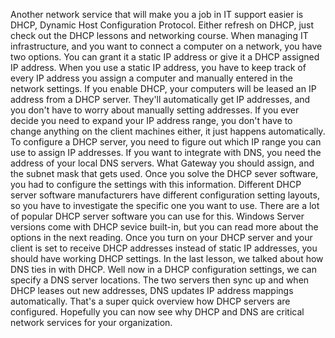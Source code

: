 Another network service that will make you a job in IT support easier is DHCP,
Dynamic Host Configuration Protocol. Either refresh on DHCP, just check out the
DHCP lessons and networking course. When managing IT infrastructure, and you
want to connect a computer on a network, you have two options. You can grant it
a static IP address or give it a DHCP assigned IP address. When you use a static
IP address, you have to keep track of every IP address you assign a computer and
manually entered in the network settings. If you enable DHCP, your computers
will be leased an IP address from a DHCP server. They'll automatically get IP
addresses, and you don't have to worry about manually setting addresses. If you
ever decide you need to expand your IP address range, you don't have to change
anything on the client machines either, it just happens automatically. To
configure a DHCP server, you need to figure out which IP range you can use to
assign IP addresses. If you want to integrate with DNS, you need the address of
your local DNS servers. What Gateway you should assign, and the subnet mask that
gets used. Once you solve the DHCP sever software, you had to configure the
settings with this information. Different DHCP server software manufacturers
have different configuration setting layouts, so you have to investigate the
specific one you want to use. There are a lot of popular DHCP server software
you can use for this. Windows Server versions come with DHCP sevice built-in,
but you can read more about the options in the next reading. Once you turn on
your DHCP server and your client is set to receive DHCP addresses instead of
static IP addresses, you should have working DHCP settings. In the last lesson,
we talked about how DNS ties in with DHCP. Well now in a DHCP configuration
settings, we can specify a DNS server locations. The two servers then sync up
and when DHCP leases out new addresses, DNS updates IP address mappings
automatically. That's a super quick overview how DHCP servers are configured.
Hopefully you can now see why DHCP and DNS are critical network services for
your organization.
